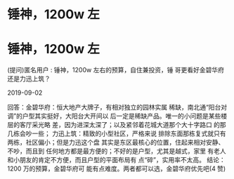 # 锤神，1200w 左

# 锤神，1200w 左

(提问)匿名用户 : 锤神，1200w 左右的预算，自住兼投资，锤 哥更看好金碧华府还是力迅上筑？

2019-09-02

回答：金碧华府：恒大地产大牌子，有相对独立的园林实属 稀缺，南北通“阳台对调”的户型其实挺好，大阳台大开间以 后一定是稀缺产品。唯一的小问题是某些楼层的客厅采光略 差，因为进深太深了；以及紧邻着花城大道那个大十字路口 的那几栋会吵一些； 力迅上筑：精致的小型社区，严格来说 排除东面那栋复式就只有两栋，社区偏小；但是力迅这个盘 其实是东区最核心的位置，住起来相对安静、不吵，而且到 任何地方都是最方便的；不好的是户型，尤其是越式，家里 有老人和小朋友的肯定不方便，而且户型的平面布局有 点“碎”，实用率不太高。 结论：1200 万的预算，金碧华府可 能有点难度。两者都可以选，金碧华府优先吧(4 赞)